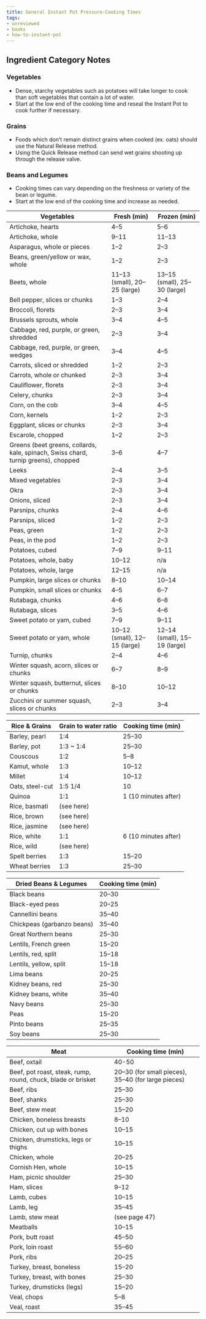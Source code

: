 ```yaml
---
title: General Instant Pot Pressure-Cooking Times
tags:
- unreviewed
- books
- how-to-instant-pot
---
```


## Ingredient Category Notes
### Vegetables
* Dense, starchy vegetables such as potatoes will take longer to cook than soft vegetables that contain a lot of water.
* Start at the low end of the cooking time and reseal the Instant Pot to cook further if necessary.

### Grains
* Foods which don’t remain distinct grains when cooked (ex. oats) should use the Natural Release method.
* Using the Quick Release method can send wet grains shooting up through the release valve.

### Beans and Legumes
* Cooking times can vary depending on the freshness or variety of the bean or legume.
* Start at the low end of the cooking time and increase as needed.

Vegetables | Fresh (min) | Frozen (min)
--- | --- | ---
Artichoke, hearts | 4–5 | 5–6
Artichoke, whole | 9–11 | 11–13
Asparagus, whole or pieces | 1–2 | 2–3
Beans, green/yellow or wax, whole | 1–2 | 2–3
Beets, whole | 11–13 (small), 20–25 (large) | 13–15 (small), 25–30 (large)
Bell pepper, slices or chunks | 1–3 | 2–4
Broccoli, florets | 2–3 | 3–4
Brussels sprouts, whole | 3–4 | 4–5
Cabbage, red, purple, or green, shredded | 2–3 | 3–4
Cabbage, red, purple, or green, wedges | 3–4 | 4–5
Carrots, sliced or shredded | 1–2 | 2–3
Carrots, whole or chunked | 2–3 | 3–4
Cauliflower, florets | 2–3 | 3–4
Celery, chunks | 2–3 | 3–4
Corn, on the cob | 3–4 | 4–5
Corn, kernels | 1–2 | 2–3
Eggplant, slices or chunks | 2–3 | 3–4
Escarole, chopped | 1–2 | 2–3
Greens (beet greens, collards, kale, spinach, Swiss chard, turnip greens), chopped | 3–6 | 4–7
Leeks | 2–4 | 3–5
Mixed vegetables | 2–3 | 3–4
Okra | 2–3 | 3–4
Onions, sliced | 2–3 | 3–4
Parsnips, chunks | 2–4 | 4–6
Parsnips, sliced | 1–2 | 2–3
Peas, green | 1–2 | 2–3
Peas, in the pod | 1–2 | 2–3
Potatoes, cubed | 7–9 | 9–11
Potatoes, whole, baby | 10–12 | n/a
Potatoes, whole, large | 12–15 | n/a
Pumpkin, large slices or chunks | 8–10 | 10–14
Pumpkin, small slices or chunks | 4–5 | 6–7
Rutabaga, chunks | 4–6 | 6–8
Rutabaga, slices | 3–5 | 4–6
Sweet potato or yam, cubed | 7–9 | 9–11
Sweet potato or yam, whole | 10–12 (small), 12–15 (large) | 12–14 (small), 15–19 (large)
Turnip, chunks | 2–4 | 4–6
Winter squash, acorn, slices or chunks | 6–7 | 8–9
Winter squash, butternut, slices or chunks | 8–10 | 10–12
Zucchini or summer squash, slices or chunks | 2–3 | 3–4

Rice & Grains | Grain to water ratio | Cooking time (min)
--- | --- | ---
Barley, pearl | 1:4 | 25–30
Barley, pot | 1:3 ~ 1:4 | 25–30
Couscous | 1:2 | 5–8
Kamut, whole | 1:3 | 10–12
Millet | 1:4 | 10–12
Oats, steel-cut | 1:5 1/4 | 10
Quinoa | 1:1 | 1 (10 minutes after)
Rice, basmati | (see here) | 
Rice, brown | (see here) | 
Rice, jasmine | (see here) | 
Rice, white | 1:1 | 6 (10 minutes after)
Rice, wild | (see here) | 
Spelt berries | 1:3 | 15–20
Wheat berries | 1:3 | 25–30

Dried Beans & Legumes | Cooking time (min)
--- | ---
Black beans | 20–30
Black-eyed peas | 20–25
Cannellini beans | 35–40
Chickpeas (garbanzo beans) | 35–40
Great Northern beans | 25–30
Lentils, French green | 15–20
Lentils, red, split | 15–18
Lentils, yellow, split | 15–18
Lima beans | 20–25
Kidney beans, red | 25–30
Kidney beans, white | 35–40
Navy beans | 25–30
Peas | 15–20
Pinto beans | 25–35
Soy beans | 25–30

Meat | Cooking time (min)
--- | ---
Beef, oxtail | 40-50
Beef, pot roast, steak, rump, round, chuck, blade or brisket | 20–30 (for small pieces), 35–40 (for large pieces)
Beef, ribs | 25–30
Beef, shanks | 25–30
Beef, stew meat | 15–20
Chicken, boneless breasts | 8–10
Chicken, cut up with bones | 10–15
Chicken, drumsticks, legs or thighs | 10–15
Chicken, whole | 20–25
Cornish Hen, whole | 10–15
Ham, picnic shoulder | 25–30
Ham, slices | 9–12
Lamb, cubes | 10–15
Lamb, leg | 35–45
Lamb, stew meat | (see page 47)
Meatballs | 10–15
Pork, butt roast | 45–50
Pork, loin roast | 55–60
Pork, ribs | 20–25
Turkey, breast, boneless | 15–20
Turkey, breast, with bones | 25–30
Turkey, drumsticks (legs) | 15–20
Veal, chops | 5–8
Veal, roast | 35–45


